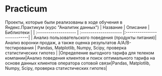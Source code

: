 # Practicum
 Проекты, которые были реализованы в ходе обучения в Яндекс.Практикум (курс "Аналитик данных")
| Название              | Описание               | Библиотеки                  |
| :-------------------- | :--------------------- |:----------------------------|
| Анализ пользовательского поведения (продукты питания)| Анализ воронки продаж, а также оценка результатов A/A/B-тестирования | Pandas, Matplotlib, Numpy, Scipy, проверка статистических гипотез |
|Определение выгодного тарифа для телеком компании|Анализ поведения клиентов и поиск оптимального тарифа на основе данных клиентов оператора сотовой связи|Pandas, Matplotlib, Numpy, Scipy, проверка статистических гипотез|
